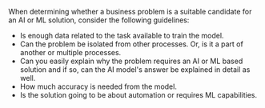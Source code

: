When determining whether a business problem is a suitable candidate for an AI or ML solution, consider the following guidelines:

* Is enough data related to the task available to train the model. 
* Can the problem be isolated from other processes. Or, is it a part of another or multiple processes.
* Can you easily explain why the problem requires an AI or ML based solution and if so, can the AI model's answer be explained in detail as well.
* How much accuracy is needed from the model.
* Is the solution going to be about automation or requires ML capabilities.